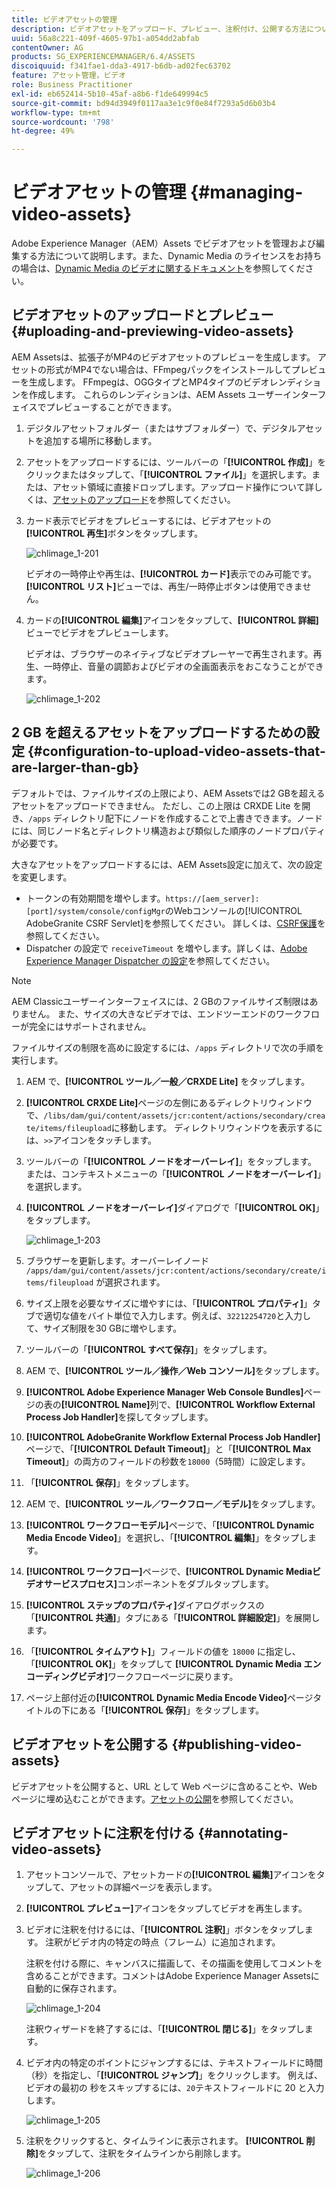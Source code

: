 ```yaml
---
title: ビデオアセットの管理
description: ビデオアセットをアップロード、プレビュー、注釈付け、公開する方法について説明します。
uuid: 56a8c221-409f-4605-97b1-a054dd2abfab
contentOwner: AG
products: SG_EXPERIENCEMANAGER/6.4/ASSETS
discoiquuid: f341fae1-dda3-4917-b6db-ad02fec63702
feature: アセット管理，ビデオ
role: Business Practitioner
exl-id: eb652414-5b10-45af-a8b6-f1de649994c5
source-git-commit: bd94d3949f0117aa3e1c9f0e84f7293a5d6b03b4
workflow-type: tm+mt
source-wordcount: '798'
ht-degree: 49%

---
```


# ビデオアセットの管理  {#managing-video-assets}

Adobe Experience Manager（AEM）Assets でビデオアセットを管理および編集する方法について説明します。また、Dynamic Media のライセンスをお持ちの場合は、[Dynamic Media のビデオに関するドキュメント](video.md)を参照してください。

## ビデオアセットのアップロードとプレビュー {#uploading-and-previewing-video-assets}

AEM Assetsは、拡張子がMP4のビデオアセットのプレビューを生成します。 アセットの形式がMP4でない場合は、FFmpegパックをインストールしてプレビューを生成します。 FFmpegは、OGGタイプとMP4タイプのビデオレンディションを作成します。 これらのレンディションは、AEM Assets ユーザーインターフェイスでプレビューすることができます。

1. デジタルアセットフォルダー（またはサブフォルダー）で、デジタルアセットを追加する場所に移動します。
1. アセットをアップロードするには、ツールバーの「**[!UICONTROL 作成]**」をクリックまたはタップして、「**[!UICONTROL ファイル]**」を選択します。または、アセット領域に直接ドロップします。アップロード操作について詳しくは、[アセットのアップロード](managing-assets-touch-ui.md#uploading-assets)を参照してください。
1. カード表示でビデオをプレビューするには、ビデオアセットの&#x200B;**[!UICONTROL 再生]**&#x200B;ボタンをタップします。

   ![chlimage_1-201](assets/chlimage_1-201.png)

   ビデオの一時停止や再生は、**[!UICONTROL カード]**&#x200B;表示でのみ可能です。 **[!UICONTROL リスト]**&#x200B;ビューでは、再生/一時停止ボタンは使用できません。

1. カードの&#x200B;**[!UICONTROL 編集]**&#x200B;アイコンをタップして、**[!UICONTROL 詳細]**&#x200B;ビューでビデオをプレビューします。

   ビデオは、ブラウザーのネイティブなビデオプレーヤーで再生されます。再生、一時停止、音量の調節およびビデオの全画面表示をおこなうことができます。

   ![chlimage_1-202](assets/chlimage_1-202.png)

## 2 GB を超えるアセットをアップロードするための設定 {#configuration-to-upload-video-assets-that-are-larger-than-gb}

デフォルトでは、ファイルサイズの上限により、AEM Assetsでは2 GBを超えるアセットをアップロードできません。 ただし、この上限は CRXDE Lite を開き、`/apps` ディレクトリ配下にノードを作成することで上書きできます。ノードには、同じノード名とディレクトリ構造および類似した順序のノードプロパティが必要です。

大きなアセットをアップロードするには、AEM Assets設定に加えて、次の設定を変更します。

* トークンの有効期間を増やします。`https://[aem_server]:[port]/system/console/configMgr`のWebコンソールの[!UICONTROL AdobeGranite CSRF Servlet]を参照してください。 詳しくは、[CSRF保護](/help/sites-developing/csrf-protection.md)を参照してください。
* Dispatcher の設定で `receiveTimeout` を増やします。詳しくは、[Adobe Experience Manager Dispatcher の設定](https://docs.adobe.com/content/help/ja-JP/experience-manager-dispatcher/using/configuring/dispatcher-configuration.html#renders-options)を参照してください。

>[!NOTE]
>
>AEM Classicユーザーインターフェイスには、2 GBのファイルサイズ制限はありません。 また、サイズの大きなビデオでは、エンドツーエンドのワークフローが完全にはサポートされません。

ファイルサイズの制限を高めに設定するには、`/apps` ディレクトリで次の手順を実行します。

1. AEM で、**[!UICONTROL ツール／一般／CRXDE Lite]** をタップします。
1. **[!UICONTROL CRXDE Lite]**&#x200B;ページの左側にあるディレクトリウィンドウで、`/libs/dam/gui/content/assets/jcr:content/actions/secondary/create/items/fileupload`に移動します。 ディレクトリウィンドウを表示するには、`>>`アイコンをタッチします。
1. ツールバーの「**[!UICONTROL ノードをオーバーレイ]**」をタップします。 または、コンテキストメニューの「**[!UICONTROL ノードをオーバーレイ]**」を選択します。
1. **[!UICONTROL ノードをオーバーレイ]**&#x200B;ダイアログで「**[!UICONTROL OK]**」をタップします。

   ![chlimage_1-203](assets/chlimage_1-203.png)

1. ブラウザーを更新します。オーバーレイノード `/apps/dam/gui/content/assets/jcr:content/actions/secondary/create/items/fileupload` が選択されます。
1. サイズ上限を必要なサイズに増やすには、「**[!UICONTROL プロパティ]**」タブで適切な値をバイト単位で入力します。例えば、`32212254720`と入力して、サイズ制限を30 GBに増やします。

1. ツールバーの「**[!UICONTROL すべて保存]**」をタップします。
1. AEM で、**[!UICONTROL ツール／操作／Web コンソール]**&#x200B;をタップします。
1. **[!UICONTROL Adobe Experience Manager Web Console Bundles]**&#x200B;ページの表の&#x200B;**[!UICONTROL Name]**&#x200B;列で、**[!UICONTROL Workflow External Process Job Handler]**&#x200B;を探してタップします。
1. **[!UICONTROL AdobeGranite Workflow External Process Job Handler]**&#x200B;ページで、「**[!UICONTROL Default Timeout]**」と「**[!UICONTROL Max Timeout]**」の両方のフィールドの秒数を`18000`（5時間）に設定します。
1. 「**[!UICONTROL 保存]**」をタップします。
1. AEM で、**[!UICONTROL ツール／ワークフロー／モデル]**&#x200B;をタップします。
1. **[!UICONTROL ワークフローモデル]**&#x200B;ページで、「**[!UICONTROL Dynamic Media Encode Video]**」を選択し、「**[!UICONTROL 編集]**」をタップします。
1. **[!UICONTROL ワークフロー]**&#x200B;ページで、**[!UICONTROL Dynamic Mediaビデオサービスプロセス]**&#x200B;コンポーネントをダブルタップします。
1. **[!UICONTROL ステップのプロパティ]**&#x200B;ダイアログボックスの「**[!UICONTROL 共通]**」タブにある「**[!UICONTROL 詳細設定]**」を展開します。
1. 「**[!UICONTROL タイムアウト]**」フィールドの値を `18000` に指定し、「**[!UICONTROL OK]**」をタップして **[!UICONTROL Dynamic Media エンコーディングビデオ]**&#x200B;ワークフローページに戻ります。
1. ページ上部付近の&#x200B;**[!UICONTROL Dynamic Media Encode Video]**&#x200B;ページタイトルの下にある「**[!UICONTROL 保存]**」をタップします。

## ビデオアセットを公開する {#publishing-video-assets}

ビデオアセットを公開すると、URL として Web ページに含めることや、Web ページに埋め込むことができます。[アセットの公開](publishing-dynamicmedia-assets.md)を参照してください。

## ビデオアセットに注釈を付ける {#annotating-video-assets}

1. アセットコンソールで、アセットカードの&#x200B;**[!UICONTROL 編集]**&#x200B;アイコンをタップして、アセットの詳細ページを表示します。
1. **[!UICONTROL プレビュー]**&#x200B;アイコンをタップしてビデオを再生します。
1. ビデオに注釈を付けるには、「**[!UICONTROL 注釈]**」ボタンをタップします。 注釈がビデオ内の特定の時点（フレーム）に追加されます。

   注釈を付ける際に、キャンバスに描画して、その描画を使用してコメントを含めることができます。コメントはAdobe Experience Manager Assetsに自動的に保存されます。

   ![chlimage_1-204](assets/chlimage_1-204.png)

   注釈ウィザードを終了するには、「**[!UICONTROL 閉じる]**」をタップします。

1. ビデオ内の特定のポイントにジャンプするには、テキストフィールドに時間（秒）を指定し、「**[!UICONTROL ジャンプ]**」をクリックします。 例えば、ビデオの最初の 秒をスキップするには、`20`テキストフィールドに 20 と入力します。

   ![chlimage_1-205](assets/chlimage_1-205.png)

1. 注釈をクリックすると、タイムラインに表示されます。 **[!UICONTROL 削除]**&#x200B;をタップして、注釈をタイムラインから削除します。

   ![chlimage_1-206](assets/chlimage_1-206.png)
